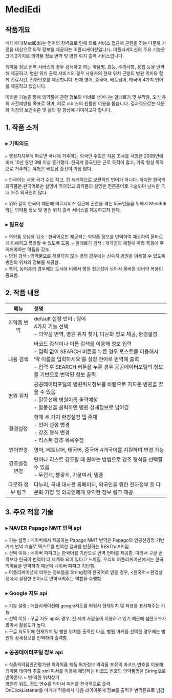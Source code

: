 # MediEdi

## 작품개요
메디에디(MediEdi)는 언어의 장벽으로 인해 의료 서비스 접근에 곤란을 겪는 다문화 가정을 대상으로 의약 정보를 제공하는 어플리케이션입니다.
어플리케이션의 주요 기능은 크게 2가지로 의약품 정보 번역 및 병원 위치 출력 서비스입니다.  

의약품 정보 번역 서비스의 경우 검색하고 하는 약품명, 효능, 주의사항, 용법 등을 번역해 제공하고,
병원 위치 출력 서비스의 경우 사용자의 현재 위치 근방의 병원 위치와 함께 진료시간, 전화번호를 제공합니다.
현재 영어, 중국어, 베트남어, 태국어 4가지 언어를 제공하고 있습니다.  

이러한 기능을 통해 의약품에 관한 정보의 미비로 생겨나는 알레르기 및 부작용, 오·남용의 사전예방을 목표로 하며, 의료 서비스의 원활한 이용을 돕습니다.
결과적으로는 다문화 가정의 보건수준 및 삶의 질 향상에 기여하고자 합니다.  

## 1. 작품 소개
### ▸ 기획의도
▹ 행정자치부에 따르면 국내에 거주하는 외국인 주민은 처음 조사를 시행한 2006년에 비해 10년 동안 3배 이상 증가했다. 한국계 중국인은 근로 목적이 많고, 가족 형성 목적으로 거주하는 유형은 베트남 출신이 가장 많다.  

▹ 한국어는 사용 국가 수도 적고, 전 세계적으로 보편적인 언어가 아니다. 하지만 한국의 의약품은 한국어로만 설명이 적혀있고 의약품의 설명은 전문용어로 기술되어 난처한 국내 거주 외국인이 많다.  

▹ 위와 같이 한국어 때문에 의료서비스 접근에 곤란을 겪는 외국인들을 위해서 MediEdi라는 의약품 정보 및 병원 위치 출력 서비스를 제공하고자 한다.  

### ▸ 필요성
▹ 의약품 오남용 감소 : 한국어로만 제공되는 의약품 정보를 번역하여 제공하여 올바르게 이해하고 복용할 수 있도록 도움.
▹ 알레르기 검색 : 개개인의 체질에 따라 복용에 주의해야하는 약품을 강조.  
▹ 병원 검색 : 의약품으로 해결되지 않는 병의 경우에는 신속히 병원을 이용할 수 있도록 병원의 위치와 정보를 제공함.  
▹ 특히, 농어촌의 경우에는 도시에 비해서 병원 접근성이 낮아서 올바른 상비약 복용이 중요함.  

## 2. 작품 내용
|  메뉴  | 설명 |
|:--------:|:--------|
| 의약품 번역 | default 설정 언어 : 영어<br /> 4가지 기능 선택<br /> - 의약품 번역, 병원 위치 찾기, 다문화 정보 제공, 환경설정 |
| 내용 검색 | 바코드 검색이나 이름 검색을 이용해 정보 입력<br /> - 입력 없이 SEARCH 버튼을 누른 경우 토스트를 이용해서 ‘약 이름을 입력하세요’를 설정 언어로 번역해 출력<br />  - 입력 후 SEARCH 버튼을 누른 경우 공공데이터포털의 정보를 기반으로 번역된 정보 출력 |
| 병원 위치 | 공공데이터포털의 병원위치정보를 바탕으로 가까운 병원을 찾을 수 있음<br /> - 말풍선에 병원이름 출력예정<br /> - 말풍선을 클릭하면 병원 상세정보로 넘어감 |
| 환경설정 | 현재 세 가지 환경설정 탭 존재<br /> - 언어 설정 변경<br /> - 강조 형식 변경<br /> - 리스트 강조 목록수정 |
| 언어변경 | 영어, 베트남어, 태국어, 중국어 4개국어를 지원하며 변경 가능 |
| 강조설정 변경 | 단어나 리스트 강조할 때 원하는 방법으로 강조 형식을 선택할 수 있음<br /> - 두껍게, 빨갛게, 기울여서, 밑줄|
| 다문화 정보 링크 | 다누리, 국내 대사관 홈페이지, 외국인을 위한 전자정부 등 다문화 가정 및 외국인에게 유익한 정보 링크 제공 |

## 3. 주요 적용 기술
### ▸ NAVER Papago NMT 번역 api  
▹ 기능 설명 : 네이버에서 제공하는 Papago NMT 번역은 Papago의 인공신경망 기반 기계 번역 기술로 텍스트를 번역한 결과를 반환하는 RESTfulAPI임.  
▹ 선택 이유 : 네이버 파파고는 한국어를 기반으로 번역 언어를 제공함. 따라서 구글 번역보다 한국어 번역이 더 체계화 되어 있다고 느껴짐. 우리의 어플리케이션에서는 한국의약품을 번역하기 때문에 네이버 파파고 기반함.  
▹ 어플리케이션에 띄우는 정보들을 String형의 한국어로 받을 경우, <한국어☞환경설정에서 설정한 언어>로 번역시켜주는 역할을 수행함.  

### ▸ Google 지도 api  
▹ 기능 설명 : 애플리케이션에 google지도를 띄워서 현재위치 및 좌표를 표시해주는 기능  
▹ 선택 이유 : 구글 지도 api의 경우, 전 세계 사람들이 이용하고 있기 때문에 샘플코드가 많아서 활용도가 높다.  
▹ 구글 지도위에 현재위치 및 병원 위치를 출력한 다음, 병원 마커를 선택한 경우에는 병원의 상세정보를 번역하여 출력함.  

### ▸ 공공데이터포털 정보 api  
▹ 식품의약품안전평가원 의약외품 제품 허가정보
의약품 포장의 바코드 번호를 이용해 의약품 데이터 추출
xml 파서를 이용해 해당하는 바코드 번호의 의약품명을 String으로 받아온다.
▹ 병·의원 위치찾기  
병원의 위도, 경도 변수를 받아서 마커를 전국적으로 출력  
OnClickListener를 마커에 적용해서 다음 레이아웃에 정보를 출력후 번역문으로 넘김  
